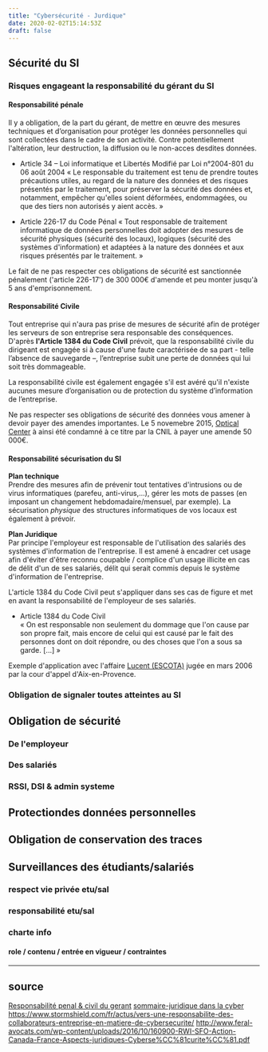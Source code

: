 ```yaml
---
title: "Cybersécurité - Jurdique"
date: 2020-02-02T15:14:53Z
draft: false
---
```


## Sécurité du SI
### Risques engageant la responsabilité du gérant du SI
#### Responsabilité pénale
Il y a obligation, de la part du gérant, de mettre en œuvre des mesures techniques et d’organisation pour protéger les données personnelles qui sont collectées dans le cadre de son activité. Contre potentiellement l'altération, leur destruction, la diffusion ou le non-acces desdites données.  

* Article 34 – Loi informatique et Libertés Modifié par Loi n°2004-801 du 06 août 2004
« Le responsable du traitement est tenu de prendre toutes précautions utiles, au regard de la nature des données et des risques présentés par le traitement, pour préserver la sécurité des données et, notamment, empêcher qu'elles soient déformées, endommagées, ou que des tiers non autorisés y aient accès. »  

* Article 226-17 du Code Pénal
« Tout responsable de traitement informatique de données personnelles doit adopter des mesures de sécurité physiques (sécurité des locaux), logiques (sécurité des systèmes d'information) et adaptées à la nature des données et aux risques présentés par le traitement. »  

Le fait de ne pas respecter ces obligations de sécurité est sanctionnée pénalement ('article 226-17') de 300 000€ d'amende et peu monter jusqu'à 5 ans d'emprisonnement.  


#### Responsabilité Civile
Tout entreprise qui n'aura pas prise de mesures de sécurité afin de protéger les serveurs de son entreprise sera responsable des conséquences.  
D'après **l'Article 1384 du Code Civil** prévoit, que la responsabilité civile du dirigeant est engagée si à cause d'une faute caractérisée de sa part - telle l’absence de sauvegarde –, l’entreprise subit une perte de données qui lui soit très dommageable.  

La responsabilité civile est également engagée s'il est avéré qu'il n'existe aucunes mesure d’organisation ou de protection du système d’information de l’entreprise.

Ne pas respecter ses obligations de sécurité des données vous amener à devoir payer des amendes importantes. Le 5 novemebre 2015, [Optical Center](https://www.acuite.fr/actualite/profession/82668/optical-center-condamne-50-000-euros-damende-par-la-cnil "Optical Center condamné à 50 000 euros d’amende par la Cnil") à ainsi été condamné à ce titre par la CNIL à payer une amende 50 000€.


#### Responsabilité sécurisation du SI  
**Plan technique**  
Prendre des mesures afin de prévenir tout tentatives d'intrusions ou de virus informatiques (parefeu, anti-virus,...), gérer les mots de passes (en imposant un changement hebdomadaire/mensuel, par exemple). La sécurisation *physique* des structures informatiques de vos locaux est également à prévoir. 

**Plan Juridique**  
Par principe l'employeur est responsable de l'utilisation des salariés des systèmes d'information de l'entreprise. Il est amené à encadrer cet usage afin d'éviter d'être reconnu coupable / complice d'un usage illicite en cas de délit d'un de ses salariés, délit qui serait commis depuis le système d'information de l'entreprise.

L'article 1384 du Code Civil peut s'appliquer dans ses cas de figure et met en avant la responsabilité de l'employeur de ses salariés.
* Article 1384 du Code Civil  
« On est responsable non seulement du dommage que l'on cause par son propre fait, mais encore de celui qui est causé par le fait des personnes dont on doit répondre, ou des choses que l'on a sous sa garde. [...] »  

Exemple d'application avec l'affaire [Lucent (ESCOTA)](https://www.legalis.net/actualite/affaire-lucent-lemployeur-responsable-des-actes-en-ligne-commis-par-des-salaries/ "Employeur responsable des actes en ligne commis par des salariés")  jugée en mars 2006 par la cour d'appel d'Aix-en-Provence.

### Obligation de signaler toutes atteintes au SI

## Obligation de sécurité

### De l'employeur
### Des salariés
### RSSI, DSI & admin systeme

## Protectiondes données personnelles


## Obligation de conservation des traces

## Surveillances des étudiants/salariés
### respect vie privée etu/sal
### responsabilité etu/sal
### charte info
#### role / contenu / entrée en vigueur / contraintes	



---------------

## source
[Responsabilité penal & civil du gerant](https://www.wooxo.fr/Wooxo-news/Le-blog-Wooxo/La-responsabilite-civile-et-penale-du-gerant-en-matiere-de-securite-informatique)
[sommaire-juridique dans la cyber](https://www.hs2.fr/juridique-droit-de-la-cybersecurite/)
https://www.stormshield.com/fr/actus/vers-une-responsabilite-des-collaborateurs-entreprise-en-matiere-de-cybersecurite/
http://www.feral-avocats.com/wp-content/uploads/2016/10/160900-RWI-SFO-Action-Canada-France-Aspects-juridiques-Cyberse%CC%81curite%CC%81.pdf
